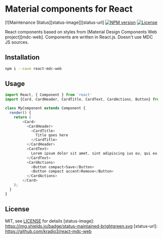 # Material components for React
[![Maintenance Status][status-image]][status-url] [![NPM version][npm-image]][npm-url] [![License][license-image]][license-url] 

React components based on styles from [Material Design Components Web project][mdc-web]. Components are written in React.js. Doesn't use MDC JS sources.

## Installation
```sh
npm i --save react-mdc-web
```

## Usage
```js
import React, { Component } from 'react'
import {Card, CardHeader, CardTitle, CardText, CardActions, Button} from 'react-mdc-web/lib';

class MyComponent extends Component {
  render() {
    return (
        <Card>
          <CardHeader>
            <CardTitle>
              Title goes here
            </CardTitle>
          </CardHeader>
          <CardText> 
            Lorem ipsum dolor sit amet, sint adipiscing ius eu, qui eu aliquid minimum imperdiet. In ridens impedit vis, an habeo accumsan dissentiunt eam, id cum elitr putant voluptatibus. Congue admodum mentitum per no, harum inimicus contentiones pri an. Sea eius modus adipiscing ei, his erat erroribus intellegebat cu.
          </CardText>
          <CardActions>
            <Button compact>Save</Button>
            <Button compact accent>Remove</Button>
          </CardActions>
        </Card>
    );
  }
}

```

## License
MIT, see [LICENSE](/LICENSE) for details
[status-image]: https://img.shields.io/badge/status-maintained-brightgreen.svg
[status-url]: https://github.com/kradio3/react-mdc-web

[npm-image]: https://img.shields.io/npm/v/react-mdc-web.svg
[npm-url]: https://www.npmjs.com/package/react-mdc-web

[license-image]: https://img.shields.io/badge/license-MIT-blue.svg
[license-url]: https://raw.githubusercontent.com/kradio3/react-mdc-web/master/LICENSE
